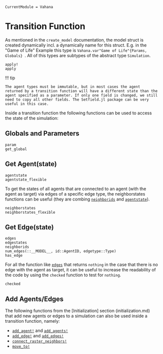 ```@meta
CurrentModule = Vahana
```

# Transition Function

As mentioned in the `create_model` documentation, the model struct is
created dynamically incl. a dynamically name for this struct. E.g. in
the "Game of Life" Example this type is `Vahana.var"Game of
Life"{Params, Globals} `. All of this types are subtypes of the
abstract type `Simulation`.

```@docs
apply!
apply
```


!!! tip 

	The agent types must be immutable, but in most cases the agent
	returned by a transition function will have a different state than the
	agent specified as a parameter. If only one field is changed, we still
	need to copy all other fields. The Setfield.jl package can be very
	useful in this case.


Inside a transition function the following functions can be used to access the state of the simulation:

## Globals and Parameters
```@docs
param
get_global
```

## Get Agent(state)

```@docs
agentstate
agentstate_flexible
```

To get the states of all agents that are connected to an agent (with
the agent as target) via edges of a specific edge type, the
neighborstates functions can be useful (they are combing
[`neighborids`](@ref) and [`agentstate`](@ref)).

```@docs
neighborstates
neighborstates_flexible
```

## Get Edge(state)

```@docs
edges
edgestates
neighborids
num_edges(::__MODEL__, id::AgentID, edgetype::Type) 
has_edge
```

For all the function like [`edges`](@ref) that returns `nothing` in
the case that there is no edge with the agent as target, it can be
useful to increase the readability of the code by using the `checked`
function to test for `nothing`.

```@docs
checked
```

## Add Agents/Edges

The following functions from the [Initialization] section
(initialization.md) that add new agents or edges to a simulation can
also be used inside a transition function, namely:

* [`add_agent!`](@ref) and [`add_agents!`](@ref)
* [`add_edge!`](@ref) and [`add_edges!`](@ref)
* [`connect_raster_neighbors!`](@ref)
* [`move_to!`](@ref)



